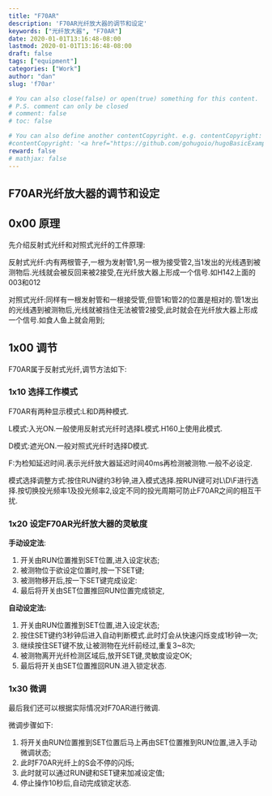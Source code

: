 ```yaml
---
title: "F70AR"
description: 'F70AR光纤放大器的调节和设定'
keywords: ["光纤放大器", "F70AR"]
date: 2020-01-01T13:16:48-08:00
lastmod: 2020-01-01T13:16:48-08:00
draft: false
tags: ["equipment"]
categories: ["Work"]
author: "dan"
slug: 'f70ar'

# You can also close(false) or open(true) something for this content.
# P.S. comment can only be closed
# comment: false
# toc: false

# You can also define another contentCopyright. e.g. contentCopyright: "This is another copyright."
#contentCopyright: '<a href="https://github.com/gohugoio/hugoBasicExample" rel="noopener" target="_blank">See origin</a>'
reward: false
# mathjax: false
---
```


## F70AR光纤放大器的调节和设定 

## 0x00 原理

先介绍反射式光纤和对照式光纤的工件原理: 

反射式光纤:内有两根管子,一根为发射管1,另一根为接受管2,当1发出的光线遇到被测物后.光线就会被反回来被2接受,在光纤放大器上形成一个信号.如H142上面的003和012 

对照式光纤:同样有一根发射管和一根接受管,但管1和管2的位置是相对的.管1发出的光线遇到被测物后,光线就被挡住无法被管2接受,此时就会在光纤放大器上形成一个信号.如食人鱼上就会用到;

## 1x00 调节

F70AR属于反射式光纤,调节方法如下: 

### 1x10 选择工作模式

 F70AR有两种显示模式:L和D两种模式. 

L模式:入光ON.一般使用反射式光纤时选择L模式.H160上使用此模式. 

D模式:遮光ON.一般对照式光纤时选择D模式. 

F:为检知延迟时间.表示光纤放大器延迟时间40ms再检测被测物.一般不必设定. 

模式选择调整方式:按住RUN键约3秒钟,进入模式选择.按RUN键可对L\D\F进行选择.按切换投光频率1及投光频率2,设定不同的投光周期可防止F70AR之间的相互干扰. 

### 1x20 设定F70AR光纤放大器的灵敏度

**手动设定法**: 

1. 开关由RUN位置推到SET位置,进入设定状态; 
2. 被测物位于欲设定位置时,按一下SET键; 
3. 被测物移开后,按一下SET键完成设定: 
4. 最后将开关由SET位置推回RUN位置完成锁定, 

**自动设定法:** 

1. 开关由RUN位置推到SET位置,进入设定状态; 
2. 按住SET键约3秒钟后进入自动判断模式.此时灯会从快速闪烁变成1秒钟一次; 
3. 继续按住SET键不放,让被测物在光纤前经过,重复3~8次; 
4. 被测物离开光纤检测区域后,放开SET键,灵敏度设定OK; 
5. 最后将开关由SET位置推回RUN.进入锁定状态. 

### 1x30 微调

最后我们还可以根据实际情况对F70AR进行微调. 

微调步骤如下: 

1. 将开关由RUN位置推到SET位置后马上再由SET位置推到RUN位置,进入手动微调状态; 
2. 此时F70AR光纤上的S会不停的闪烁; 
3. 此时就可以通过RUN键和SET键来加减设定值; 
4. 停止操作10秒后,自动完成锁定状态.  